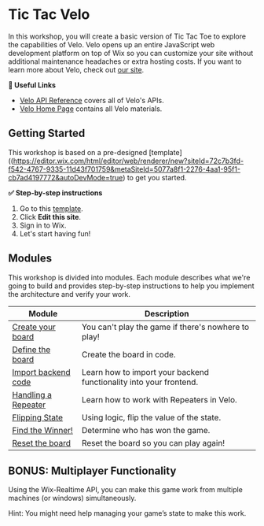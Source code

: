 # Tic Tac Velo

In this workshop, you will create a basic version of Tic Tac Toe to explore the capabilities of Velo. Velo opens up an entire JavaScript web development platform on top of Wix so you can customize your site without additional maintenance headaches or extra hosting costs. If you want to learn more about Velo, check out [our site](https://www.wix.com/Velo/).

**:link: Useful Links**

- [Velo API Reference](https://www.wix.com/velo/reference/) covers all of Velo's APIs.
- [Velo Home Page](https://www.wix.com/velo) contains all Velo materials.

## Getting Started

This workshop is based on a pre-designed [template]((https://editor.wix.com/html/editor/web/renderer/new?siteId=72c7b3fd-f542-4767-9335-11d43f701759&metaSiteId=5077a8f1-2276-4aa1-95f1-cb7ad4197772&autoDevMode=true) to get you started.

**:white_check_mark: Step-by-step instructions**

1. Go to this [template](https://editor.wix.com/html/editor/web/renderer/new?siteId=72c7b3fd-f542-4767-9335-11d43f701759&metaSiteId=5077a8f1-2276-4aa1-95f1-cb7ad4197772&autoDevMode=true).
2. Click **Edit this site**.
3. Sign in to Wix.
4. Let's start having fun!

## Modules

This workshop is divided into modules. Each module describes what we're going to build and provides step-by-step instructions to help you implement the architecture and verify your work.

| Module                                                                       | Description                                                               |
| ---------------------------------------------------------------------------- | ------------------------------------------------------------------------- |
| [Create your board](docs/CREATE_BOARD.md)           | You can't play the game if there's nowhere to play!                         |
| [Define the board](docs/DEFINE_BOARD.md)           | Create the board in code.                       |
| [Import backend code](docs/IMPORT_BE.md)           | Learn how to import your backend functionality into your frontend.                    |
| [Handling a Repeater](docs/HANDLE_REPEATER.md)           | Learn how to work with Repeaters in Velo.                     |
| [Flipping State](docs/FLIP_STATE.md)           | Using logic, flip the value of the state.                      |
| [Find the Winner!](docs/WINNER_LOGIC.md)           | Determine who has won the game.                    |
| [Reset the board](docs/RESET_LOGIC.md)           | Reset the board so you can play again!                     |


## BONUS: Multiplayer Functionality 

Using the Wix-Realtime API, you can make this game work from multiple machines (or windows) simultaneously. 

Hint: You might need help managing your game’s state to make this work.
